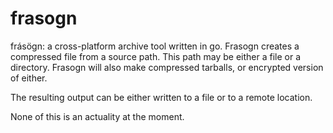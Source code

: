 frasogn
=======

frásögn: a cross-platform archive tool written in go. Frasogn creates a 
compressed file from a source path. This path may be either a file or a
directory. Frasogn will also make compressed tarballs, or encrypted version of
either. 

The resulting output can be either written to a file or to a remote location.

None of this is an actuality at the moment. 

